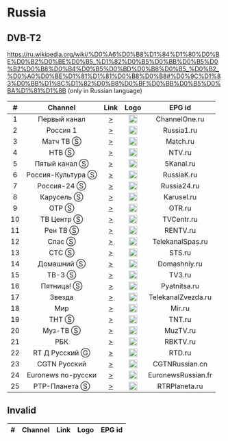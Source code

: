 <h1>Russia</h1>

<h2>DVB-T2</h2>

https://ru.wikipedia.org/wiki/%D0%A6%D0%B8%D1%84%D1%80%D0%BE%D0%B2%D0%BE%D0%B5_%D1%82%D0%B5%D0%BB%D0%B5%D0%B2%D0%B8%D0%B4%D0%B5%D0%BD%D0%B8%D0%B5_%D0%B2_%D0%A0%D0%BE%D1%81%D1%81%D0%B8%D0%B8#%D0%9C%D1%83%D0%BB%D1%8C%D1%82%D0%B8%D0%BF%D0%BB%D0%B5%D0%BA%D1%81%D1%8B (only in Russian language)

|  # |      Channel       | Link  | Logo | EPG id |
|:--:|:------------------:|:-----:|:----:|:------:|
|  1 |   Первый канал   | [>](https://edge1.1internet.tv/dash-live2/streams/1tv-dvr/1tvdash.mpd) | <img height="20" src="https://i.imgur.com/1IqCGe9.png"/> | ChannelOne.ru |
|  2 |     Россия 1     | [>](https://player.smotrim.ru/iframe/stream/live_id/2961) | <img height="20" src="https://i.imgur.com/WI6hKez.png"/> | Russia1.ru |
|  3 |     Матч ТВ Ⓢ      | [>](http://iptv.ktkru.ru:8003/index.m3u8) | <img height="20" src="https://i.imgur.com/kFdooR4.png"/> | Match.ru |
|  4 |       НТВ Ⓢ        | [>](http://ott-cdn.ucom.am/s17/index.m3u8) | <img height="20" src="https://i.imgur.com/DtQX5P2.png"/> | NTV.ru |
|  5 |   Пятый канал Ⓢ    | [>](http://iptv.ktkru.ru:8005/index.m3u8) | <img height="20" src="https://i.imgur.com/u8Q69D9.png"/> | 5Kanal.ru |
|  6 | Россия-Культура Ⓢ  | [>](https://player.smotrim.ru/iframe/stream/live_id/19201) | <img height="20" src="https://i.imgur.com/S12gaLc.png"/> | RussiaK.ru |
|  7 |    Россия-24 Ⓢ     | [>](https://player.smotrim.ru/iframe/stream/live_id/21) | <img height="20" src="https://i.imgur.com/tpqsFzm.png"/> | Russia24.ru |
|  8 |     Карусель Ⓢ     | [>](http://iptv.ktkru.ru:8008/index.m3u8) | <img height="20" src="https://i.imgur.com/4fFMlVq.png"/> | Karusel.ru |
|  9 |       ОТР Ⓢ        | [>](http://iptv.ktkru.ru:8009/index.m3u8) | <img height="20" src="https://i.imgur.com/QyZvT3e.png"/> | OTR.ru |
| 10 |     ТВ Центр Ⓢ     | [>](http://ott-cdn.ucom.am/s54/index.m3u8) | <img height="20" src="https://i.imgur.com/ZP0D6Rd.png"/> | TVCentr.ru |
| 11 |      Рен ТВ Ⓢ      | [>](http://iptv.ktkru.ru:8011/index.m3u8) | <img height="20" src="https://i.imgur.com/18TAzYV.png"/> | RENTV.ru |
| 12 |       Спас Ⓢ       | [>](https://spas.mediacdn.ru/cdn/spas/playlist.m3u8) | <img height="20" src="https://i.imgur.com/A6Cqsom.jpeg"/> | TelekanalSpas.ru |
| 13 |       СТС Ⓢ        | [>](http://ott-cdn.ucom.am/s52/04.m3u8) | <img height="20" src="https://i.imgur.com/y9bpqUD.png"/> | STS.ru |
| 14 |     Домашний Ⓢ     | [>](http://ott-cdn.ucom.am/s88/index.m3u8) | <img height="20" src="https://i.imgur.com/e8wlMIt.png"/> | Domashniy.ru |
| 15 |       ТВ-3 Ⓢ       | [>](http://iptv.ktkru.ru:8015/index.m3u8) | <img height="20" src="https://i.imgur.com/kjaxZms.png"/> | TV3.ru |
| 16 |     Пятница! Ⓢ     | [>](http://iptv.ktkru.ru:8016/index.m3u8) | <img height="20" src="https://i.imgur.com/rS11zVB.png"/> | Pyatnitsa.ru |
| 17 |      Звезда      | [>](https://tvchannelstream1.tvzvezda.ru/cdn/tvzvezda/playlist.m3u8) | <img height="20" src="https://i.imgur.com/c0L0ncA.png"/> | TelekanalZvezda.ru |
| 18 |        Мир         | [>](http://hls.mirtv.cdnvideo.ru/mirtv-parampublish/mirtv_2500/playlist.m3u8) | <img height="20" src="https://i.imgur.com/L2slsbG.png"/> | Mir.ru |
| 19 |       ТНТ Ⓢ        | [>](http://iptv.ktkru.ru:8019/index.m3u8) | <img height="20" src="https://i.imgur.com/1WqIPOB.png"/> | TNT.ru |
| 20 |      Муз-ТВ Ⓢ      | [>](http://iptv.ktkru.ru:8020/index.m3u8) | <img height="20" src="https://i.imgur.com/Ml3qqOF.png"/> | MuzTV.ru |
| 21 |        РБК         | [>](http://92.50.128.180/utv/1358/index.m3u8) | <img height="20" src="https://i.imgur.com/P2Qii5B.png"/> | RBKTV.ru |
| 22 |     RT Д Русский Ⓖ   | [>](https://hls.rt.com/hls/rtdru.m3u8) | <img height="20" src="https://i.imgur.com/v5fpEBo.png"/> | RTD.ru |
| 23 |    CGTN Pусский    | [>](https://news.cgtn.com/resource/live/russian/cgtn-r.m3u8) | <img height="20" src="https://i.imgur.com/fMsJYzl.png"/> | CGTNRussian.cn |
| 24 | Euronews по-русски | [>](https://euronews.alteox.app/hls/ru_stream.m3u8) | <img height="20" src="https://i.imgur.com/8MsbPCU.png"/> | EuronewsRussian.fr |
| 25 | РТР-Планета Ⓢ | [>](https://player.smotrim.ru/iframe/stream/live_id/63251) | <img height="20" src="https://upload.wikimedia.org/wikipedia/commons/8/85/RTR_Planeta_Europe.png"/> | RTRPlaneta.ru |

<h2>Invalid</h2>

| #   | Channel        | Link  | Logo | EPG id |
|:---:|:--------------:|:-----:|:----:|:------:|
